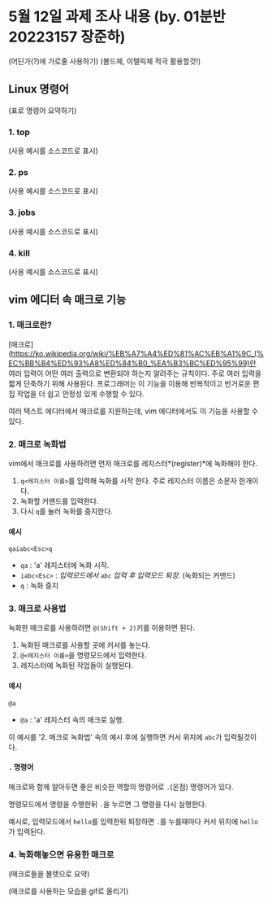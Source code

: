 # 5월 12일 과제 조사 내용 (by. 01분반 20223157 장준하)

(어딘가(?)에 가로줄 사용하기)
(볼드체, 이탤릭체 적극 활용할것!)

## Linux 명령어

(표로 명령어 요약하기)

### 1. top

(사용 예시를 소스코드로 표시)

### 2. ps

(사용 예시를 소스코드로 표시)

### 3. jobs

(사용 예시를 소스코드로 표시)

### 4. kill

(사용 예시를 소스코드로 표시)

## vim 에디터 속 매크로 기능

### 1. 매크로란?

[매크로](https://ko.wikipedia.org/wiki/%EB%A7%A4%ED%81%AC%EB%A1%9C_(%EC%BB%B4%ED%93%A8%ED%84%B0_%EA%B3%BC%ED%95%99)란 여러 입력이 어떤 여러 출력으로 변환되야 하는지 알려주는 규칙이다. 주로 여러 입력을 짧게 단축하기 위해 사용된다.
프로그래머는 이 기능을 이용해 반복적이고 번거로운 편집 작업을 더 쉽고 안정성 있게 수행할 수 있다.

여러 텍스트 에디터에서 매크로를 지원하는데, vim 에디터에서도 이 기능을 사용할 수 있다. 

### 2. 매크로 녹화법

vim에서 매크로를 사용하려면 먼저 매크로를 레지스터*(register)*에 녹화해야 한다.

1) `q<레지스터 이름>`를 입력해 녹화를 시작 한다. 주로 레지스터 이름은 소문자 한개이다.
2) 녹화할 커맨드를 입력한다.
3) 다시 `q`를 눌러 녹화를 중지한다.

#### 예시

`qaiabc<Esc>q`

+ `qa` : 'a' 레지스터에 녹화 시작.
+ `iabc<Esc>` : *입력모드에서 `abc` 입력 후 입력모드 퇴장.* (녹화되는 커맨드)
+ `q` : 녹화 중지

### 3. 매크로 사용법

녹화한 매크로를 사용하려면 `@(Shift + 2)`키를 이용하면 된다.

1) 녹화된 매크로를 사용할 곳에 커서를 놓는다.
2) `@<레지스터 이름>`을 명령모드에서 입력한다.
3) 레지스터에 녹화된 작업들이 실행된다.

#### 예시

`@a`

+ `@a` : 'a' 레지스터 속의 매크로 실행.

이 예시를 '2. 매크로 녹화법' 속의 예시 후에 실행하면 커서 위치에 `abc`가 입력될것이다.

#### `.` 명령어

매크로와 함께 알아두면 좋은 비슷한 역할의 명령어로 `.`(온점) 명령어가 있다.

명령모드에서 명령을 수행한뒤 `.`을 누르면 그 명령을 다시 실행한다.

예시로, 입력모드에서 `hello`를 입력한뒤 퇴장하면 `.`를 누를때마다 커서 위치에 `hello`가 입력된다.

### 4. 녹화해놓으면 유용한 매크로

(매크로들을 불렛으로 요약)

(매크로를 사용하는 모습을 gif로 올리기)
